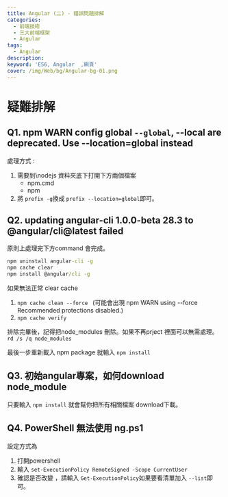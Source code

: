 ```yaml
---
title: Angular (二) - 錯誤問題排解
categories: 
  - 前端技術
  - 三大前端框架
  - Angular
tags: 
  - Angular
description:
keyword: 'ES6, Angular  ,網頁'
cover: /img/Web/bg/Angular-bg-01.png
---
```


# 疑難排解
## Q1. npm WARN config global `--global`, --local are deprecated. Use --location=global instead

處理方式 :  
1. 需要到\nodejs 資料夾底下打開下方兩個檔案
   - npm.cmd
   - npm 
2. 將 ```prefix -g```換成 ```prefix --location=global```即可。

## Q2. updating angular-cli 1.0.0-beta 28.3 to @angular/cli@latest failed
原則上處理完下方command 會完成。
```cmd
npm uninstall angular-cli -g
npm cache clear
npm install @angular/cli -g
```

如果無法正常 clear cache 
1. ```npm cache clean --force ```
(可能會出現 npm WARN using --force Recommended protections disabled.)
2. ```npm cache verify```

排除完畢後，記得把node_modules 刪除。如果不再prject 裡面可以無需處理。
```rd /s /q node_modules```

最後一步重新載入 npm package 就輸入 ```npm install```

## Q3. 初始angular專案，如何download node_module
只要輸入 ```npm install``` 就會幫你把所有相關檔案 download下載。


## Q4. PowerShell 無法使用 ng.ps1
設定方式為
1. 打開powershell
2. 輸入 ```set-ExecutionPolicy RemoteSigned -Scope CurrentUser ```
3. 確認是否改變 ，請輸入 ```Get-ExecutionPolicy```如果要看清單加入 ```--list```即可。
